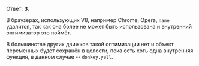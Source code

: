 Ответ: **3**.

В браузерах, использующих V8, например Chrome, Opera, `name` удалится, так как она более не может быть использована и внутренний оптимизатор это поймёт.

В большинстве других движков такой оптимизации нет и объект переменных будет сохранён в целости, пока есть хоть одна внутренняя функция, в данном случае -- `donkey.yell`.